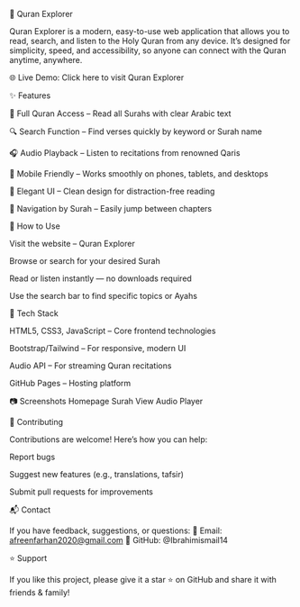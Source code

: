 📖 Quran Explorer

Quran Explorer is a modern, easy-to-use web application that allows you to read, search, and listen to the Holy Quran from any device.
It’s designed for simplicity, speed, and accessibility, so anyone can connect with the Quran anytime, anywhere.

🌐 Live Demo: Click here to visit Quran Explorer

✨ Features

🕋 Full Quran Access – Read all Surahs with clear Arabic text

🔍 Search Function – Find verses quickly by keyword or Surah name

🎧 Audio Playback – Listen to recitations from renowned Qaris

📱 Mobile Friendly – Works smoothly on phones, tablets, and desktops

🌙 Elegant UI – Clean design for distraction-free reading

📖 Navigation by Surah – Easily jump between chapters

🚀 How to Use

Visit the website – Quran Explorer

Browse or search for your desired Surah

Read or listen instantly — no downloads required

Use the search bar to find specific topics or Ayahs

📌 Tech Stack

HTML5, CSS3, JavaScript – Core frontend technologies

Bootstrap/Tailwind – For responsive, modern UI

Audio API – For streaming Quran recitations

GitHub Pages – Hosting platform

📷 Screenshots
Homepage	Surah View	Audio Player

	
	
🤝 Contributing

Contributions are welcome! Here’s how you can help:

Report bugs

Suggest new features (e.g., translations, tafsir)

Submit pull requests for improvements

📬 Contact

If you have feedback, suggestions, or questions:
📧 Email: afreenfarhan2020@gmail.com
💬 GitHub: @Ibrahimismail14

⭐ Support

If you like this project, please give it a star ⭐ on GitHub and share it with friends & family!
